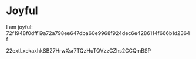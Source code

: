 # Joyful

I am joyful: 72f1948f0dff19a72a798ee647dba60e9968f924dec6e4286114f666b1d2364f


22extLxekaxhkSB27HrwXsr7TQzHuTQVzzCZhs2CCQmBSP